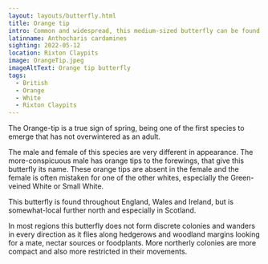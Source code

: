 ```yaml
---
layout: layouts/butterfly.html
title: Orange tip
intro: Common and widespread, this medium-sized butterfly can be found in gardens and hedgerows. The males are unmistakable; white butterflies with bright orange wingtips. The females are white with black wingtips. Both have mottled green underwings.
latinname: Anthocharis cardamines
sighting: 2022-05-12
location: Rixton Claypits
image: OrangeTip.jpeg
imageAltText: Orange tip butterfly
tags:
  - British
  - Orange
  - White
  - Rixton Claypits
---
```


The Orange-tip is a true sign of spring, being one of the first species to emerge that has not overwintered as an adult.

The male and female of this species are very different in appearance. The more-conspicuous male has orange tips to the forewings, that give this butterfly its name. These orange tips are absent in the female and the female is often mistaken for one of the other whites, especially the Green-veined White or Small White.

This butterfly is found throughout England, Wales and Ireland, but is somewhat-local further north and especially in Scotland.

In most regions this butterfly does not form discrete colonies and wanders in every direction as it flies along hedgerows and woodland margins looking for a mate, nectar sources or foodplants. More northerly colonies are more compact and also more restricted in their movements.
